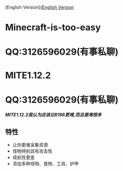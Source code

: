 [English Version]([English Version](https://github.com/l3126596029/Minecraft-is-too-easy/blob/master/README_English.md)
# Minecraft-is-too-easy
# QQ:3126596029(有事私聊)
# MITE1.12.2
# QQ:3126596029(有事私聊)
**_MITE1.12.2我认为应该比R196更难,而且是难很多_**
## 特性
* 让你更难采集资源
* 怪物特别具有攻击性
* 续航性更差
* 添加多种怪物、食物、工具、护甲
